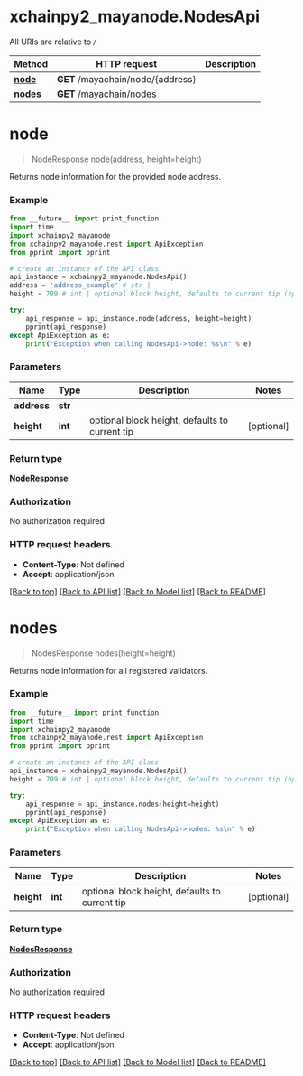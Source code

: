 # xchainpy2_mayanode.NodesApi

All URIs are relative to */*

Method | HTTP request | Description
------------- | ------------- | -------------
[**node**](NodesApi.md#node) | **GET** /mayachain/node/{address} | 
[**nodes**](NodesApi.md#nodes) | **GET** /mayachain/nodes | 

# **node**
> NodeResponse node(address, height=height)



Returns node information for the provided node address.

### Example
```python
from __future__ import print_function
import time
import xchainpy2_mayanode
from xchainpy2_mayanode.rest import ApiException
from pprint import pprint

# create an instance of the API class
api_instance = xchainpy2_mayanode.NodesApi()
address = 'address_example' # str | 
height = 789 # int | optional block height, defaults to current tip (optional)

try:
    api_response = api_instance.node(address, height=height)
    pprint(api_response)
except ApiException as e:
    print("Exception when calling NodesApi->node: %s\n" % e)
```

### Parameters

Name | Type | Description  | Notes
------------- | ------------- | ------------- | -------------
 **address** | **str**|  | 
 **height** | **int**| optional block height, defaults to current tip | [optional] 

### Return type

[**NodeResponse**](NodeResponse.md)

### Authorization

No authorization required

### HTTP request headers

 - **Content-Type**: Not defined
 - **Accept**: application/json

[[Back to top]](#) [[Back to API list]](../README.md#documentation-for-api-endpoints) [[Back to Model list]](../README.md#documentation-for-models) [[Back to README]](../README.md)

# **nodes**
> NodesResponse nodes(height=height)



Returns node information for all registered validators.

### Example
```python
from __future__ import print_function
import time
import xchainpy2_mayanode
from xchainpy2_mayanode.rest import ApiException
from pprint import pprint

# create an instance of the API class
api_instance = xchainpy2_mayanode.NodesApi()
height = 789 # int | optional block height, defaults to current tip (optional)

try:
    api_response = api_instance.nodes(height=height)
    pprint(api_response)
except ApiException as e:
    print("Exception when calling NodesApi->nodes: %s\n" % e)
```

### Parameters

Name | Type | Description  | Notes
------------- | ------------- | ------------- | -------------
 **height** | **int**| optional block height, defaults to current tip | [optional] 

### Return type

[**NodesResponse**](NodesResponse.md)

### Authorization

No authorization required

### HTTP request headers

 - **Content-Type**: Not defined
 - **Accept**: application/json

[[Back to top]](#) [[Back to API list]](../README.md#documentation-for-api-endpoints) [[Back to Model list]](../README.md#documentation-for-models) [[Back to README]](../README.md)

